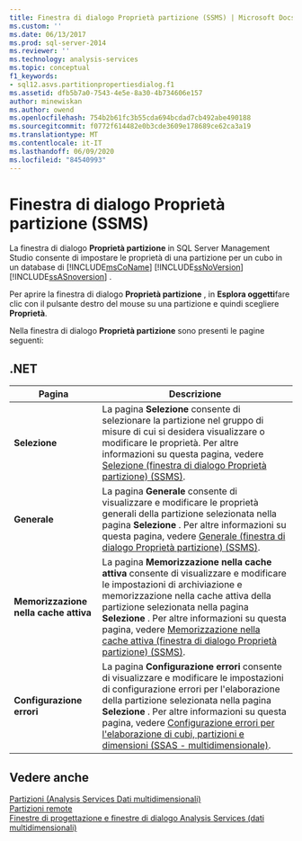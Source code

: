 ```yaml
---
title: Finestra di dialogo Proprietà partizione (SSMS) | Microsoft Docs
ms.custom: ''
ms.date: 06/13/2017
ms.prod: sql-server-2014
ms.reviewer: ''
ms.technology: analysis-services
ms.topic: conceptual
f1_keywords:
- sql12.asvs.partitionpropertiesdialog.f1
ms.assetid: dfb5b7a0-7543-4e5e-8a30-4b734606e157
author: minewiskan
ms.author: owend
ms.openlocfilehash: 754b2b61fc3b55cda694bcdad7cb492abe490188
ms.sourcegitcommit: f0772f614482e0b3cde3609e178689ce62ca3a19
ms.translationtype: MT
ms.contentlocale: it-IT
ms.lasthandoff: 06/09/2020
ms.locfileid: "84540993"
---
```

# <a name="partition-properties-dialog-box-ssms"></a>Finestra di dialogo Proprietà partizione (SSMS)
  La finestra di dialogo **Proprietà partizione** in SQL Server Management Studio consente di impostare le proprietà di una partizione per un cubo in un database di [!INCLUDE[msCoName](../includes/msconame-md.md)] [!INCLUDE[ssNoVersion](../includes/ssnoversion-md.md)] [!INCLUDE[ssASnoversion](../includes/ssasnoversion-md.md)] .  
  
 Per aprire la finestra di dialogo **Proprietà partizione** , in **Esplora oggetti**fare clic con il pulsante destro del mouse su una partizione e quindi scegliere **Proprietà**.  
  
 Nella finestra di dialogo **Proprietà partizione** sono presenti le pagine seguenti:  
  
## <a name="pages"></a>.NET  
  
|Pagina|Descrizione|  
|----------|-----------------|  
|**Selezione**|La pagina **Selezione** consente di selezionare la partizione nel gruppo di misure di cui si desidera visualizzare o modificare le proprietà. Per altre informazioni su questa pagina, vedere [Selezione &#40;finestra di dialogo Proprietà partizione&#41; &#40;SSMS&#41;](selection-partition-properties-dialog-box-ssms.md).|  
|**Generale**|La pagina **Generale** consente di visualizzare e modificare le proprietà generali della partizione selezionata nella pagina **Selezione** . Per altre informazioni su questa pagina, vedere [Generale &#40;finestra di dialogo Proprietà partizione&#41; &#40;SSMS&#41;](general-partition-properties-dialog-box-ssms.md).|  
|**Memorizzazione nella cache attiva**|La pagina **Memorizzazione nella cache attiva** consente di visualizzare e modificare le impostazioni di archiviazione e memorizzazione nella cache attiva della partizione selezionata nella pagina **Selezione** . Per altre informazioni su questa pagina, vedere [Memorizzazione nella cache attiva &#40;finestra di dialogo Proprietà partizione&#41; &#40;SSMS&#41;](proactive-caching-partition-properties-dialog-box-ssms.md).|  
|**Configurazione errori**|La pagina **Configurazione errori** consente di visualizzare e modificare le impostazioni di configurazione errori per l'elaborazione della partizione selezionata nella pagina **Selezione** . Per altre informazioni su questa pagina, vedere [Configurazione errori per l'elaborazione di cubi, partizioni e dimensioni &#40;SSAS - multidimensionale&#41;](multidimensional-models/error-configuration-for-cube-partition-and-dimension-processing.md).|  
  
## <a name="see-also"></a>Vedere anche  
 [Partizioni &#40;Analysis Services Dati multidimensionali&#41;](multidimensional-models-olap-logical-cube-objects/partitions-analysis-services-multidimensional-data.md)   
 [Partizioni remote](multidimensional-models-olap-logical-cube-objects/partitions-remote-partitions.md)   
 [Finestre di progettazione e finestre di dialogo Analysis Services &#40;dati multidimensionali&#41;](analysis-services-designers-and-dialog-boxes-multidimensional-data.md)  
  
  
